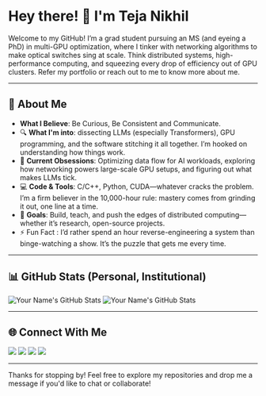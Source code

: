 # Hey there! 👋 I'm Teja Nikhil

Welcome to my GitHub! I’m a grad student pursuing an MS (and eyeing a PhD) in multi-GPU optimization, where I tinker with networking algorithms to make optical switches sing at scale. Think distributed systems, high-performance computing, and squeezing every drop of efficiency out of GPU clusters. Refer my portfolio or reach out to me to know more about me.

---

## 🚀 About Me
-  __What I Believe__: Be Curious, Be Consistent and Communicate.
- 🔍 __What I'm into__: dissecting LLMs (especially Transformers), GPU programming, and the software stitching it all together. I’m hooked on understanding how things work.
- 🌱 __Current Obsessions__: Optimizing data flow for AI workloads, exploring how networking powers large-scale GPU setups, and figuring out what makes LLMs tick.
- 💻 __Code & Tools__: C/C++, Python, CUDA—whatever cracks the problem. I’m a firm believer in the 10,000-hour rule: mastery comes from grinding it out, one line at a time.
- 📝 __Goals__: Build, teach, and push the edges of distributed computing—whether it’s research, open-source projects.
- ⚡ Fun Fact : I’d rather spend an hour reverse-engineering a system than binge-watching a show. It’s the puzzle that gets me every time.

---

## 📊 GitHub Stats (Personal, Institutional)
![Your Name's GitHub Stats](https://github-readme-stats.vercel.app/api?username=Tejanikhil-MSR&show_icons=true&theme=radical)
![Your Name's GitHub Stats](https://github-readme-stats.vercel.app/api?username=Tejanikhil&show_icons=true&theme=radical)  

---

## 🌐 Connect With Me
[<img src="https://img.shields.io/badge/LinkedIn-0077B5?style=for-the-badge&logo=linkedin&logoColor=white" />](https://www.linkedin.com/in/masabattula-teja-nikhil-408383209/) 
[<img src="https://img.shields.io/badge/GitHub-181717?style=for-the-badge&logo=GitHub&logoColor=white" />](https://github.com/Tejanikhil) 
[<img src="https://img.shields.io/badge/Gmail-D14836?style=for-the-badge&logo=Gmail&logoColor=white" />](mailto:ms2404101014@iiti.ac.in) 
[<img src="https://img.shields.io/badge/Portfolio-000000?style=for-the-badge&logo=About.me&logoColor=white" />](https://tejanikhil-msr.github.io/)

---

Thanks for stopping by! Feel free to explore my repositories and drop me a message if you'd like to chat or collaborate!
